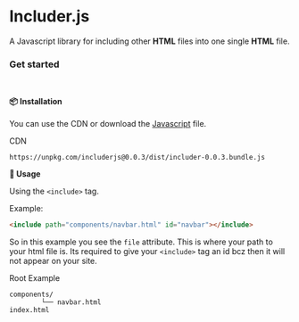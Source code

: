 # Includer.js

A Javascript library for including other **HTML** files into one single **HTML** file.

### Get started

<br>

<b>📦 Installation</b><br><br>
You can use the CDN or download the [Javascript](https://cdn.hypll.org/services/programing/includerjs/includer.min.js) file.

CDN

```
https://unpkg.com/includerjs@0.0.3/dist/includer-0.0.3.bundle.js
```

<b>🚀 Usage</b><br>

Using the `<include>` tag.

Example:

```html
<include path="components/navbar.html" id="navbar"></include>
```

So in this example you see the `file` attribute. This is where your path to your html file is. Its required to give your `<include>` tag an id bcz then it will not appear on your site.

Root Example

```shell
components/
        └── navbar.html
index.html
```
